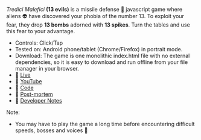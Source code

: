 *Tredici Malefici* **(13 evils)** is a missile defense &#128640; javascript game where aliens &#128125; have discovered your phobia of the number 13. To exploit your fear, they drop **13 bombs** adorned with **13 spikes**. Turn the tables and use this fear to your advantage.

- Controls: Click/Tap
- Tested on: Android phone/tablet (Chrome/Firefox) in portrait mode.
- Download: The game is one monolithic index.html file with no external dependencies, so it is easy to download and run offline from your file manager in your browser.
- 💃 [Live](https://bacionejs.github.io/tredicimalefici)
- 🍔 [YouTube](http://www.youtube.com/@bacionejs)
- 🍕 [Code](https://github.com/bacionejs/tredicimalefici)
- 🍨 [Post-mortem](//github.com/bacionejs/tredicimalefici#post-mortem)
- 🍩 [Developer Notes](//github.com/bacionejs/tredicimalefici#developer-notes)


Note:
- You may have to play the game a long time before encountering difficult speeds, bosses and voices 🐲
